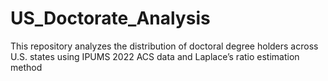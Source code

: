 # US_Doctorate_Analysis
This repository analyzes the distribution of doctoral degree holders across U.S. states using IPUMS 2022 ACS data and Laplace’s ratio estimation method
